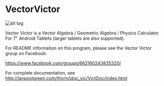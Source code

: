 VectorVictor
============


![alt tag](https://raw.github.com/viridian1138/VectorVictor/master/IMG_20131218_134519.jpg)



Vector Victor is a Vector Algebra / Geometric Algebra / Physics Calculator For 7" Android Tablets (larger tablets are also supported).



For README information on this program, please see the Vector Victor group on Facebook:


https://www.facebook.com/groups/662160243835320/


For complete documentation, see http://ianpostgreen.com/thorn/jdoc_vic/VictDoc/index.html



